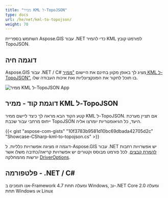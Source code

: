 ```yaml
---
title: "ממיר KML ל-TopoJSON"
type: docs
url: /he/net/kml-to-topojson/
weight: 70
---
```


השתמש בספריית Aspose.GIS עבור .NET כדי להמיר KML לפורמט קובץ TopoJSON.

## **דוגמה חיה**

Aspose.GIS עבור .NET / C# מציג לך באופן מקוון בחינם את היישום ["ממיר KML ל-TopoJSON"](https://products.aspose.app/gis/conversion/kml-to-topojson), בו תוכל לחקור את הפונקציונליות ואת איכות העבודה שלו.

![ממיר KML ל-TopoJSON App](conversion.png)

## **דוגמת קוד - ממיר KML ל-TopoJSON**

קטע הקוד הבא מראה לך כיצד ליישם ממיר KML ל-TopoJSON. אם תציין מערכת ייחוס מרחבי עבור שכבת TopoJSON היעד, כל הגיאומטריות יומרצו אליה. 

{{< gist "aspose-com-gists" "10f3783b9581d10bc69dbada42705d2c" "Showcase-CSharp-kml-to-topojson.cs" >}}

דוגמה זו מציגה אפשרויות כלליות. ל-Aspose.GIS עבור .NET יש אפשרויות רחבות [להמרת קבצים](https://docs.aspose.com/gis/net/vector-layers/). לכל פורמט מבוסס וקטורים יש אפשרויות קריאה/כתיבה משלו אשר יורשות מהמחלקה [DriverOptions](https://reference.aspose.com/gis/net/aspose.gis/driveroptions).

## **פלטפורמה - .NET / C#**

אנו תומכים ב-Framework 4.7 ומעלה תחת Windows, וב-.NET Core 2.0 ומעלה תחת Windows או Linux
